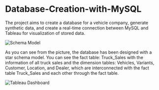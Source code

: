 # Database-Creation-with-MySQL

The project aims to create a database for a vehicle company, generate synthetic data, and create a real-time connection between MySQL and Tableau for visualization of stored data.

![Schema Model](https://github.com/Amrah-Hasanov/Database-Creation-with-MySQL/assets/145210183/54891e63-efe2-43f4-9e15-5cc70c5d0247)

As you can see from the picture, the database has been designed with a star schema model. You can see the fact table: Truck_Sales with the information of all truck sales and the dimension tables: Vehicles, Variants, Customer, Location, and Dealer, which are interconnected with the fact table Truck_Sales and each other through the fact table. 

![Tableau Dashboard](https://github.com/Amrah-Hasanov/Database-Creation-with-MySQL/assets/145210183/9c561e81-3a89-497f-bccd-d381d438b4ed)
